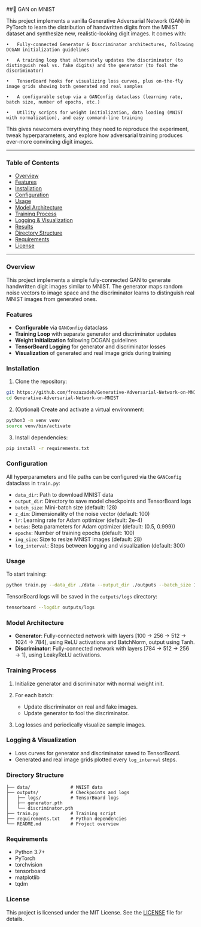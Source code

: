 ##🧠 GAN on MNIST

This project implements a vanilla Generative Adversarial Network (GAN) in PyTorch to learn the distribution of handwritten digits from the MNIST dataset and synthesize new, realistic-looking digit images. It comes with:

	•	Fully-connected Generator & Discriminator architectures, following DCGAN initialization guidelines
 
	•	A training loop that alternately updates the discriminator (to distinguish real vs. fake digits) and the generator (to fool the discriminator)
 
	•	TensorBoard hooks for visualizing loss curves, plus on-the-fly image grids showing both generated and real samples
 
	•	A configurable setup via a GANConfig dataclass (learning rate, batch size, number of epochs, etc.)
 
	•	Utility scripts for weight initialization, data loading (MNIST with normalization), and easy command-line training

This gives newcomers everything they need to reproduce the experiment, tweak hyperparameters, and explore how adversarial training produces ever-more convincing digit images.

---

### Table of Contents

* [Overview](#overview)
* [Features](#features)
* [Installation](#installation)
* [Configuration](#configuration)
* [Usage](#usage)
* [Model Architecture](#model-architecture)
* [Training Process](#training-process)
* [Logging & Visualization](#logging--visualization)
* [Results](#results)
* [Directory Structure](#directory-structure)
* [Requirements](#requirements)
* [License](#license)

---

### Overview

This project implements a simple fully-connected GAN to generate handwritten digit images similar to MNIST. The generator maps random noise vectors to image space and the discriminator learns to distinguish real MNIST images from generated ones.

### Features

* **Configurable** via `GANConfig` dataclass
* **Training Loop** with separate generator and discriminator updates
* **Weight Initialization** following DCGAN guidelines
* **TensorBoard Logging** for generator and discriminator losses
* **Visualization** of generated and real image grids during training

### Installation

1. Clone the repository:

```bash
git https://github.com/frezazadeh/Generative-Adversarial-Network-on-MNIST.git
cd Generative-Adversarial-Network-on-MNIST
```

2. (Optional) Create and activate a virtual environment:

```bash
python3 -m venv venv
source venv/bin/activate
```

3. Install dependencies:

```bash
pip install -r requirements.txt
```

### Configuration

All hyperparameters and file paths can be configured via the `GANConfig` dataclass in `train.py`:

* `data_dir`: Path to download MNIST data
* `output_dir`: Directory to save model checkpoints and TensorBoard logs
* `batch_size`: Mini-batch size (default: 128)
* `z_dim`: Dimensionality of the noise vector (default: 100)
* `lr`: Learning rate for Adam optimizer (default: 2e-4)
* `betas`: Beta parameters for Adam optimizer (default: (0.5, 0.999))
* `epochs`: Number of training epochs (default: 100)
* `img_size`: Size to resize MNIST images (default: 28)
* `log_interval`: Steps between logging and visualization (default: 300)

### Usage

To start training:

```bash
python train.py --data_dir ./data --output_dir ./outputs --batch_size 128 --z_dim 100 --lr 0.0002 --epochs 50
```

TensorBoard logs will be saved in the `outputs/logs` directory:

```bash
tensorboard --logdir outputs/logs
```

### Model Architecture

* **Generator**: Fully-connected network with layers \[100 → 256 → 512 → 1024 → 784], using ReLU activations and BatchNorm, output using Tanh.
* **Discriminator**: Fully-connected network with layers \[784 → 512 → 256 → 1], using LeakyReLU activations.

### Training Process

1. Initialize generator and discriminator with normal weight init.
2. For each batch:

   * Update discriminator on real and fake images.
   * Update generator to fool the discriminator.
3. Log losses and periodically visualize sample images.

### Logging & Visualization

* Loss curves for generator and discriminator saved to TensorBoard.
* Generated and real image grids plotted every `log_interval` steps.


### Directory Structure

```
├── data/               # MNIST data
├── outputs/            # Checkpoints and logs
│   ├── logs/           # TensorBoard logs
│   ├── generator.pth
│   └── discriminator.pth
├── train.py            # Training script
├── requirements.txt    # Python dependencies
└── README.md           # Project overview
```

### Requirements

* Python 3.7+
* PyTorch
* torchvision
* tensorboard
* matplotlib
* tqdm

### License

This project is licensed under the MIT License. See the [LICENSE](LICENSE) file for details.
